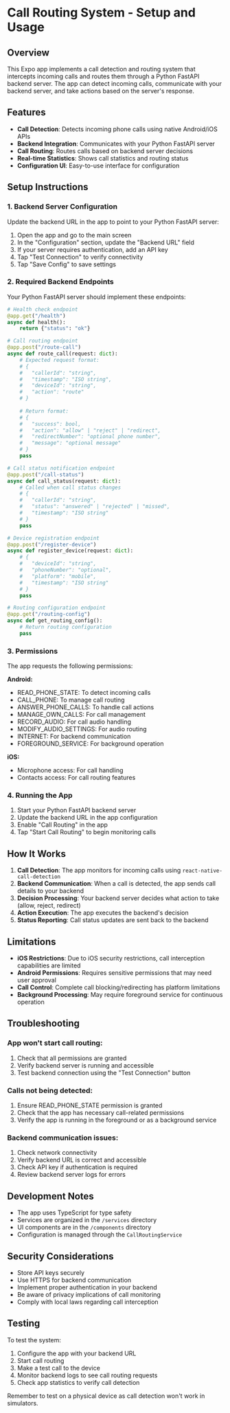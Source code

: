 # Call Routing System - Setup and Usage

## Overview

This Expo app implements a call detection and routing system that intercepts incoming calls and routes them through a Python FastAPI backend server. The app can detect incoming calls, communicate with your backend server, and take actions based on the server's response.

## Features

- **Call Detection**: Detects incoming phone calls using native Android/iOS APIs
- **Backend Integration**: Communicates with your Python FastAPI server
- **Call Routing**: Routes calls based on backend server decisions
- **Real-time Statistics**: Shows call statistics and routing status
- **Configuration UI**: Easy-to-use interface for configuration

## Setup Instructions

### 1. Backend Server Configuration

Update the backend URL in the app to point to your Python FastAPI server:

1. Open the app and go to the main screen
2. In the "Configuration" section, update the "Backend URL" field
3. If your server requires authentication, add an API key
4. Tap "Test Connection" to verify connectivity
5. Tap "Save Config" to save settings

### 2. Required Backend Endpoints

Your Python FastAPI server should implement these endpoints:

```python
# Health check endpoint
@app.get("/health")
async def health():
    return {"status": "ok"}

# Call routing endpoint
@app.post("/route-call")
async def route_call(request: dict):
    # Expected request format:
    # {
    #   "callerId": "string",
    #   "timestamp": "ISO string",
    #   "deviceId": "string",
    #   "action": "route"
    # }
    
    # Return format:
    # {
    #   "success": bool,
    #   "action": "allow" | "reject" | "redirect",
    #   "redirectNumber": "optional phone number",
    #   "message": "optional message"
    # }
    pass

# Call status notification endpoint
@app.post("/call-status")
async def call_status(request: dict):
    # Called when call status changes
    # {
    #   "callerId": "string",
    #   "status": "answered" | "rejected" | "missed",
    #   "timestamp": "ISO string"
    # }
    pass

# Device registration endpoint
@app.post("/register-device")
async def register_device(request: dict):
    # {
    #   "deviceId": "string",
    #   "phoneNumber": "optional",
    #   "platform": "mobile",
    #   "timestamp": "ISO string"
    # }
    pass

# Routing configuration endpoint
@app.get("/routing-config")
async def get_routing_config():
    # Return routing configuration
    pass
```

### 3. Permissions

The app requests the following permissions:

**Android:**
- READ_PHONE_STATE: To detect incoming calls
- CALL_PHONE: To manage call routing
- ANSWER_PHONE_CALLS: To handle call actions
- MANAGE_OWN_CALLS: For call management
- RECORD_AUDIO: For call audio handling
- MODIFY_AUDIO_SETTINGS: For audio routing
- INTERNET: For backend communication
- FOREGROUND_SERVICE: For background operation

**iOS:**
- Microphone access: For call handling
- Contacts access: For call routing features

### 4. Running the App

1. Start your Python FastAPI backend server
2. Update the backend URL in the app configuration
3. Enable "Call Routing" in the app
4. Tap "Start Call Routing" to begin monitoring calls

## How It Works

1. **Call Detection**: The app monitors for incoming calls using `react-native-call-detection`
2. **Backend Communication**: When a call is detected, the app sends call details to your backend
3. **Decision Processing**: Your backend server decides what action to take (allow, reject, redirect)
4. **Action Execution**: The app executes the backend's decision
5. **Status Reporting**: Call status updates are sent back to the backend

## Limitations

- **iOS Restrictions**: Due to iOS security restrictions, call interception capabilities are limited
- **Android Permissions**: Requires sensitive permissions that may need user approval
- **Call Control**: Complete call blocking/redirecting has platform limitations
- **Background Processing**: May require foreground service for continuous operation

## Troubleshooting

### App won't start call routing:
1. Check that all permissions are granted
2. Verify backend server is running and accessible
3. Test backend connection using the "Test Connection" button

### Calls not being detected:
1. Ensure READ_PHONE_STATE permission is granted
2. Check that the app has necessary call-related permissions
3. Verify the app is running in the foreground or as a background service

### Backend communication issues:
1. Check network connectivity
2. Verify backend URL is correct and accessible
3. Check API key if authentication is required
4. Review backend server logs for errors

## Development Notes

- The app uses TypeScript for type safety
- Services are organized in the `/services` directory
- UI components are in the `/components` directory
- Configuration is managed through the `CallRoutingService`

## Security Considerations

- Store API keys securely
- Use HTTPS for backend communication
- Implement proper authentication in your backend
- Be aware of privacy implications of call monitoring
- Comply with local laws regarding call interception

## Testing

To test the system:

1. Configure the app with your backend URL
2. Start call routing
3. Make a test call to the device
4. Monitor backend logs to see call routing requests
5. Check app statistics to verify call detection

Remember to test on a physical device as call detection won't work in simulators.